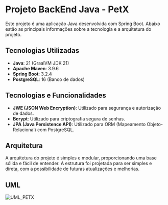 # Projeto BackEnd Java - PetX

Este projeto é uma aplicação Java desenvolvida com Spring Boot. Abaixo estão as principais informações sobre a tecnologia e a arquitetura do projeto.

## Tecnologias Utilizadas

- **Java**: 21 (GraalVM JDK 21)
- **Apache Maven**: 3.9.6
- **Spring Boot**: 3.2.4
- **PostgreSQL**: 16 (Banco de dados)

## Tecnologias e Funcionalidades

- **JWE (JSON Web Encryption)**: Utilizado para segurança e autorização de dados.
- **Bcrypt**: Utilizado para criptografia segura de senhas.
- **JPA (Java Persistence API)**: Utilizado para ORM (Mapeamento Objeto-Relacional) com PostgreSQL.

## Arquitetura

A arquitetura do projeto é simples e modular, proporcionando uma base sólida e fácil de entender. A estrutura foi projetada para ser simples e direta, com a possibilidade de futuras atualizações e melhorias.

## UML

![UML_PETX](https://github.com/user-attachments/assets/4a716720-9cb0-4ea9-9a82-6f657d1d9b4a)
